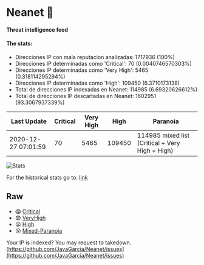 # Neanet :hocho:
#### Threat intelligence feed
#### The stats:

- Direcciones IP con mala reputacion analizadas: 1717936 (100%)
- Direcciones IP determinadas como 'Critical':  70 (0.0040746570303%)
- Direcciones IP determinadas como 'Very High':  5465 (0.318114295294%)
- Direcciones IP determinadas como 'High':  109450 (6.3710173138)
- Total de direcciones IP indexadas en Neanet:  114985 (6.69320626612%)
- Total de direcciones IP descartadas en Neanet:  1602951 (93.3067937339%)

| Last Update | Critical | Very High | High | Paranoia |
| --- | --- | --- | --- | --- |
| 2020-12-27 07:01:59 | 70 | 5465 | 109450 | 114985 mixed list (Critical + Very High + High)|

![Stats](https://docs.google.com/spreadsheets/d/e/2PACX-1vSnaNMIXVabIpDJjufMlzH7poXnshF3mgd8Is1g9ytUEzVsP5my4Trn8f-xkoLLQ38xpL3HtmUexLo6/pubchart?oid=501124687&format=image)

For the historical stats go to: [link](/stats.csv)
## Raw
- :scream: [Critical](https://raw.githubusercontent.com/JavaGarcia/Neanet/master/blacklists/neanet_critical.txt)
- :fearful: [VeryHigh](https://raw.githubusercontent.com/JavaGarcia/Neanet/master/blacklists/neanet_veryHigh.txtt)
- :frowning: [High](https://raw.githubusercontent.com/JavaGarcia/Neanet/master/blacklists/neanet_high.txt)
- :dizzy_face: [Mixed-Paranoia](https://raw.githubusercontent.com/JavaGarcia/Neanet/master/blacklists/neanet_all.txt)


Your IP is indexed? You may request to takedown. [https://github.com/JavaGarcia/Neanet/issues](https://github.com/JavaGarcia/Neanet/issues)































































































































































































































































































































































































































































































































































































































































































































































































































































































































































































































































































































































































































































































































































































































































































































































































































































































































































































































































































































































































































































































































































































































































































































































































































































































































































































































































































































































































































































































































































































































































































































































































